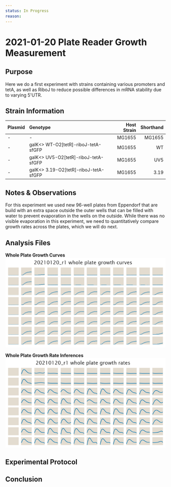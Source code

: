 ```yaml
---
status: In Progress
reason: 
---
```


# 2021-01-20 Plate Reader Growth Measurement

## Purpose
Here we do a first experiment with strains containing various promoters and tetA, as well as RiboJ to reduce possible differences in mRNA stability due to varying 5'UTR.

## Strain Information

| Plasmid | Genotype | Host Strain | Shorthand |
| :------ | :------- | ----------: | --------: |
| -| -| MG1655 | MG1655 |
| -| galK<> WT-O2[tetR]-riboJ-tetA-sfGFP| MG1655 | WT |
| -| galK<> UV5-O2[tetR]-riboJ-tetA-sfGFP| MG1655 | UV5 |
| -| galK<> 3.19-O2[tetR]-riboJ-tetA-sfGFP| MG1655 | 3.19 |





## Notes & Observations
For this experiment we used new 96-well plates from Eppendorf that are build with an extra space outside the outer wells that can be filled with water to prevent evaporation in the wells on the outside. While there was no visible evaporation in this experiment, we need to quantitatively compare growth rates across the plates, which we will do next.

## Analysis Files

**Whole Plate Growth Curves**
![plate layout](output/growth_plate_summary.png)

**Whole Plate Growth Rate Inferences**
![plate layout](output/growth_rate_summary.png)

## Experimental Protocol


## Conclusion